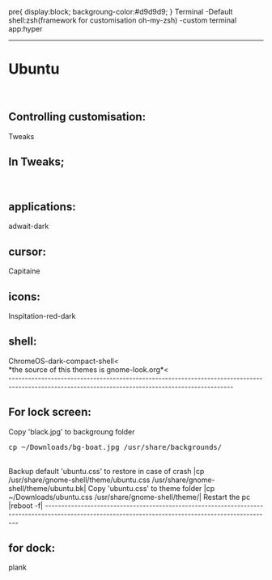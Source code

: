 
pre{
  display:block;
  backgroung-color:#d9d9d9;
}
Terminal
-Default shell:zsh(framework for customisation oh-my-zsh)
-custom terminal app:hyper
*******************************************************************************************************************
<h1>Ubuntu</h1> <br>
<h2>Controlling customisation:</h2> Tweaks <br>
<h2>In Tweaks;</h2> <br>
<h2>applications:</h2>adwait-dark <br>
<h2>cursor:</h2> Capitaine <br>
<h2>icons:</h2>Inspitation-red-dark <br>
<h2>shell:</h2>ChromeOS-dark-compact-shell<<br>
*the source of this themes is gnome-look.org*<<br>
---------------------------------------------------------------------------------------------------------------------------------------------------
<h2>For lock screen:</h2>
Copy 'black.jpg' to backgroung folder <br>
<pre>
cp ~/Downloads/bg-boat.jpg /usr/share/backgrounds/
</pre>
<br>
Backup default 'ubuntu.css' to restore in case of crash |cp /usr/share/gnome-shell/theme/ubuntu.css /usr/share/gnome-shell/theme/ubuntu.bk|
Copy 'ubuntu.css' to theme folder |cp ~/Downloads/ubuntu.css /usr/share/gnome-shell/theme/|
Restart the pc |reboot -f|
----------------------------------------------------------------------------------------------------------------------------------------------------
<h2>for dock:</h2> plank
